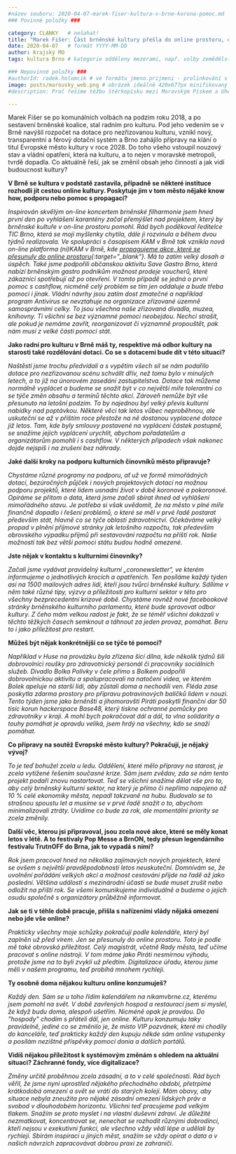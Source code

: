 ```yaml
---
#název souboru: 2020-04-07-marek-fiser-kultura-v-brne-korona-pomoc.md
### Povinné položky ###

category: CLANKY   # nešahat!
title: "Marek Fišer: Část brněnské kultury přešla do online prostoru, děláme maximum pro záchranu"
date: 2020-04-07   # formát YYYY-MM-DD
author: Krajský MO
tags: kultura Brno # kategorie odděleny mezerami, např. volby zemědělství životní-prostředí piráti (viz https://jihomoravsky.pirati.cz/tags/)

### Nepovinné položky ###
#authorId: radek.holomcik # ve formátu jmeno.prijmeni - prolinkování s profilem přes uid
image: posts/marousky_web.png # obrázek ideálně 420x677px minifikovaný přes https://tinypng.com/
#description: Proč řešíme těžbu štěrkopísku mezi Moravským Pískem a Uherským Ostrohem? Podrobné info o celé kauze.

---
```


Marek Fišer se po komunálních volbách na podzim roku 2018, a po sestavení brněnské koalice, stal radním pro kulturu. Pod jeho vedením se v Brně navýšil rozpočet na dotace pro nezřizovanou kulturu, vznikl nový, transparentní a férový dotační systém a Brno zahájilo přípravy na klání o titul Evropské město kultury v roce 2028. Do toho všeho vstoupil nouzový stav a vládní opatření, která na kulturu, a to nejen v moravské metropoli, tvrdě dopadla. Co aktuálně řeší, jak se změnil obsah jeho činností a jak vidí budoucnost kultury?

**V Brně se kultura v podstatě zastavila, případně se některé instituce rozhodli jít cestou online kultury. Poskytuje jim v tom město nějaké know how, podporu nebo pomoc s propagací?**

*Inspirován skvělým on-line koncertem brněnské filharmonie jsem hned první den po vyhlášení karantény začal přemýšlet nad projektem, který by brněnské kultuře v on-line prostoru pomohl. Rád bych poděkoval ředitelce TIC Brno, která se mojí myšlenky chytila, dále ji rozvinula a během dvou týdnů realizovala. Ve spolupráci s časopisem KAM v Brně tak vznikla nová on-line platforma (ni)KAM v Brně, kde [propagujeme akce, které se přesunuly do online prostoru](https://www.gotobrno.cz/kalendar-akci/?cat=ni-kam-v-brne){:target="_blank"}. Má to zatím velký dosah a úspěch. Také jsme podpořili občanskou aktivitu Save Gastro Brno, která nabízí brněnským gastro podnikům možnost prodeje voucherů, které zákazníci spotřebují až po otevření. V tomto případě se jedná o první pomoc s cashflow, nicméně celý problém se tím jen oddaluje a bude třeba pomoci i jinak. Vládní návrhy jsou zatím dost zmatečné a například program Antivirus se nevztahuje na organizace zřizované územně samosprávními celky. To jsou všechna naše zřizovaná divadla, muzea, knihovny. Ti všichni se bez významné pomoci neobejdou. Nechci strašit, ale pokud je nemáme zavřít, reorganizovat či významně propouštět, pak nám musí z velké části pomoci stát.*

**Jako radní pro kulturu v Brně máš ty, respektive má odbor kultury na starosti také rozdělování dotací. Co se s dotacemi bude dít v této situaci?**

*Naštěstí jsme trochu předvídali a s vypětím všech sil se nám podařilo dotace pro nezřizovanou scénu schválit dřív, než tomu bylo v minulých letech, a to již na únorovém zasedání zastupitelstva. Dotace tak můžeme normálně vyplácet a budeme se snažit být v co největší míře tolerantní co se týče změn obsahu a termínů těchto akcí. Zároveň nemůže být vše přesunuto na letošní podzim. To by najednou byl velký převis kulturní nabídky nad poptávkou. Některé věci tak letos vůbec neproběhnou, ale uskuteční se až v příštím roce přestože na ně dostanou vyplacené dotace již letos. Tam, kde byly smlouvy postavené na vyplácení částek postupně, se snažíme jejich vyplácení urychlit, abychom pořadatelům a organizátorům pomohli i s cashflow. V některých případech však nakonec dojde nejspíš i na zrušení bez náhrady.*

**Jaké další kroky na podporu kulturních činovníků město připravuje?**

*Chystáme různé programy na podporu, ať už ve formě mimořádných dotací, bezúročných půjček i nových projektových dotací na možnou podporu projektů, které lidem usnadní život v době koronové a pokoronové. Opíráme se přitom o data, která jsme začali sbírat ihned od vyhlášení mimořádného stavu. Je potřeba si však uvědomit, že na město v plné míře finančně dopadlo i řešení problémů, o které se měl v prvé řadě postarat především stát, hlavně co se týče oblasti zdravotnictví. Očekáváme velký propad v plnění příjmové stránky jak letošního rozpočtu, tak především obrovského výpadku příjmů při sestavování rozpočtu na příští rok. Naše možnosti tak bez větší pomoci státu budou hodně omezené.* 
 
**Jste nějak v kontaktu s kulturními činovníky?**

*Začali jsme vydávat pravidelný kulturní „coronewsletter“, ve kterém informujeme o jednotlivých krocích a opatřeních. Ten posíláme každý týden asi na 1500 mailových adres lidí, kteří jsou tvůrci brněnské kultury. Sdílíme v něm také různé tipy, výzvy a příležitosti pro kulturní sektor v této pro všechny bezprecedentní krizové době. Chystáme rovněž nové facebookové stránky brněnského kulturního parlamentu, které bude spravovat odbor kultury. Z čeho mám velkou radost je fakt, že se téměř všichni dokázali v těchto těžkých časech semknout a táhnout za jeden provaz, pomáhat. Beru to i jako příležitost pro restart.*

**Můžeš být nějak konkrétnější co se týče té pomoci?**

*Například v Huse na provázku byla zřízena šicí dílna, kde několik týdnů šili dobrovolníci roušky pro zdravotnický personál či pracovníky sociálních služeb. Divadlo Bolka Polívky v čele přímo s Bolkem podpořili dobrovolnickou aktivitu a spolupracovali na natočení videa, ve kterém Bolek apeluje na starší lidi, aby zůstali doma a nechodili ven. Fléda zase poskytla zdarma prostory pro přípravu potravinových balíčků lidem v nouzi. Tento týden jsme jako brněnští a jihomoravští Piráti poskytli finanční dar 50 tisíc korun hackerspace Base48, který tiskne ochranné pomůcky pro zdravotníky v kraji. A mohl bych pokračovat dál a dál, ta vlna solidarity a touhy pomáhat je opravdu veliká, jsem hrdý na všechny, kdo se snaží pomáhat.*

**Co přípravy na soutěž Evropské město kultury? Pokračují, je nějaký vývoj?**

*To je teď bohužel zcela u ledu. Oddělení, které mělo přípravy na starost, je zcela vytížené řešením současné krize. Sám jsem zvědav, zda se nám tento projekt podaří znovu nastartovat. Teď se všichni snažíme dělat vše pro to, aby celý brněnský kulturní sektor, na který je přímo či nepřímo napojeno až 10 % celé ekonomiky města, nepadl takzvaně na hubu. Budovalo se to strašnou spoustu let a musíme se v prvé řadě snažit o to, abychom minimalizovali ztráty. Uvidíme co bude za rok, ale momentální priority se zcela změnily.*

**Další věc, kterou jsi připravoval, jsou zcela nové akce, které se měly konat letos v létě. A to festivaly Pop Messe a BrnON, tedy přesun legendárního festivalu TrutnOFF do Brna, jak to vypadá s nimi?**

*Rok jsem pracoval hned na několika zajímavých nových projektech, které se ovšem s největší pravděpodobností letos neuskuteční. Domnívám se, že uvolnění pořádání velkých akcí a možnost cestování přijde na řadě až jako poslední. Většina událostí s mezinárodní účastí se bude muset zrušit nebo odložit na příští rok. Se všemi komunikujeme individuálně a budeme o jejich osudu společně s organizátory průběžně informovat.*

**Jak se ti v téhle době pracuje, přišla s nařízeními vlády nějaká omezení nebo jde vše online?** 

*Prakticky všechny moje schůzky pokračují podle kalendáře, který byl zaplněn už před virem. Jen se přesunuly do online prostoru. Toto je podle mě také obrovská příležitost. Celý magistrát, včetně Rady města, teď učíme pracovat s online nástroji. V tom máme jako Piráti nesmírnou výhodu, protože jsme na to byli zvyklí už předtím. Digitalizace úřadu, kterou jsme měli v našem programu, teď probíhá mnohem rychleji.*

**Ty osobně doma nějakou kulturu online konzumuješ?**

*Každý den. Sám se u toho řídím kalendářem na nikamvbrne.cz, kterému jsem pomohl na svět. V době zavřených hospod a restaurací jsem si myslel, že když budu doma, alespoň ušetřím. Nicméně opak je pravdou. Do "hospody" chodím s přáteli dál, jen online. Kulturu konzumuju taky pravidelně, jediné co se změnilo je, že místo VIP pozvánek, které mi chodily do kanceláře, teď prakticky každý den kupuju někde sám online vstupenky a posílám nezištné příspěvky pomocí donia a dalších portálů.*

**Vidíš nějakou příležitost k systémovým změnám s ohledem na aktuální situaci? Záchranné fondy, více digitalizace?** 

*Změny určitě proběhnou zcela zásadní, a to v celé společnosti. Rád bych věřil, že jsme nyní uprostřed nějakého přechodného období, přetrpíme krátkodobá omezení a svět se vrátí do starých kolejí. Mám obavy, aby situace nebyla zneužita pro nějaké zásadní omezení lidských práv a svobod v dlouhodobém horizontu. Všichni teď pracujeme pod velkým tlakem. Snažím se proto myslet i na vlastní duševní zdraví. Je důležité nezmatkovat, koncentrovat se, nenechat se rozhodit různými dobrodinci, kteří nejsou v exekutivní funkci, ale všechno vždy vědí lépe a udělali by rychleji. Sbírám inspiraci u jiných měst, snažím se vždy opírat o data a v našich návrzích zapracovávat dobrou praxi ze zahraničí.*

